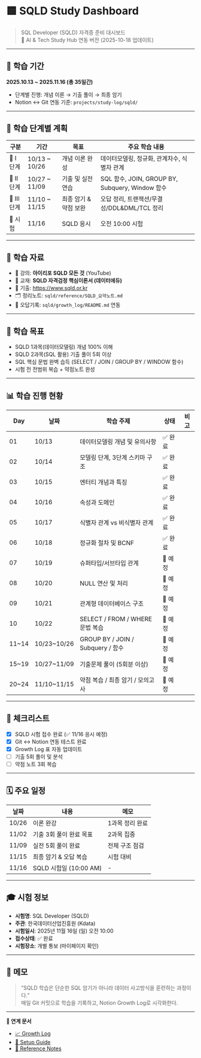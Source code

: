 # 🟦 SQLD Study Dashboard
> SQL Developer (SQLD) 자격증 준비 대시보드  
> 📘 AI & Tech Study Hub 연동 버전 (2025-10-18 업데이트)

---

## 📆 학습 기간
**2025.10.13 ~ 2025.11.16 (총 35일간)**  
- 단계별 진행: 개념 이론 → 기출 풀이 → 최종 암기  
- Notion ↔ Git 연동 기준: `projects/study-log/sqld/`

---

## 🧭 학습 단계별 계획

| 구분 | 기간 | 목표 | 주요 학습 내용 |
|------|------|------|----------------|
| 🧠 Ⅰ단계 | 10/13 ~ 10/26 | 개념 이론 완성 | 데이터모델링, 정규화, 관계차수, 식별자 관계 |
| 🧩 Ⅱ단계 | 10/27 ~ 11/09 | 기출 및 실전 연습 | SQL 함수, JOIN, GROUP BY, Subquery, Window 함수 |
| 🎯 Ⅲ단계 | 11/10 ~ 11/15 | 최종 암기 & 약점 보완 | 오답 정리, 트랜잭션/무결성/DDL&DML/TCL 정리 |
| 🧾 시험 | 11/16 | SQLD 응시 | 오전 10:00 시험 |

---

## 📘 학습 자료
- 🎥 강의: **아이리포 SQLD 모든 것** (YouTube)
- 📗 교재: **SQLD 자격검정 핵심이론서 (데이터에듀)**  
- 📘 기출: https://www.sqld.or.kr  
- 🗂️ 정리노트: `sqld/reference/SQLD_요약노트.md`  
- 🧾 오답기록: `sqld/growth_log/README.md` 연동

---

## 🧠 학습 목표
- SQLD 1과목(데이터모델링) 개념 100% 이해  
- SQLD 2과목(SQL 활용) 기출 풀이 5회 이상  
- SQL 핵심 문법 완벽 습득 (SELECT / JOIN / GROUP BY / WINDOW 함수)  
- 시험 전 전범위 복습 + 약점노트 완성  

---

## 📊 학습 진행 현황

| Day | 날짜 | 학습 주제 | 상태 | 비고 |
|------|------|-----------|------|------|
| 01 | 10/13 | 데이터모델링 개념 및 유의사항 | ✅ 완료 | |
| 02 | 10/14 | 모델링 단계, 3단계 스키마 구조 | ✅ 완료 | |
| 03 | 10/15 | 엔터티 개념과 특징 | ✅ 완료 | |
| 04 | 10/16 | 속성과 도메인 | ✅ 완료 | |
| 05 | 10/17 | 식별자 관계 vs 비식별자 관계 | ✅ 완료 | |
| 06 | 10/18 | 정규화 절차 및 BCNF | ✅ 완료 | |
| 07 | 10/19 | 슈퍼타입/서브타입 관계 | 🔲 예정 | |
| 08 | 10/20 | NULL 연산 및 처리 | 🔲 예정 | |
| 09 | 10/21 | 관계형 데이터베이스 구조 | 🔲 예정 | |
| 10 | 10/22 | SELECT / FROM / WHERE 문법 복습 | 🔲 예정 | |
| 11~14 | 10/23~10/26 | GROUP BY / JOIN / Subquery / 함수 | 🔲 예정 | |
| 15~19 | 10/27~11/09 | 기출문제 풀이 (5회분 이상) | 🔲 예정 | |
| 20~24 | 11/10~11/15 | 약점 복습 / 최종 암기 / 모의고사 | 🔲 예정 | |

---

## 🧾 체크리스트
- [x] SQLD 시험 접수 완료 (✅ 11/16 응시 예정)
- [x] Git ↔ Notion 연동 테스트 완료
- [x] Growth Log 표 자동 업데이트
- [ ] 기출 5회 풀이 및 분석
- [ ] 약점 노트 3회 복습  

---

## 🗓️ 주요 일정
| 날짜 | 내용 | 메모 |
|------|------|------|
| 10/26 | 이론 완강 | 1과목 정리 완료 |
| 11/02 | 기출 3회 풀이 완료 목표 | 2과목 집중 |
| 11/09 | 실전 5회 풀이 완료 | 전체 구조 점검 |
| 11/15 | 최종 암기 & 오답 복습 | 시험 대비 |
| 11/16 | SQLD 시험일 (10:00 AM) | - |

---

## 🎓 시험 정보
- **시험명**: SQL Developer (SQLD)  
- **주관**: 한국데이터산업진흥원 (Kdata)  
- **시험일시**: 2025년 11월 16일 (일) 오전 10:00  
- **접수상태**: ✅ 완료  
- **시험장소**: 개별 통보 (마이페이지 확인)

---

## 💬 메모
> “SQLD 학습은 단순한 SQL 암기가 아니라 데이터 사고방식을 훈련하는 과정이다.”  
> 매일 Git 커밋으로 학습을 기록하고, Notion Growth Log로 시각화한다.  

---

**🔗 연계 문서**
- [📈 Growth Log](../growth_log/README.md)  
- [📘 Setup Guide](../../AI_Tech_Study_Hub_setup_v3.md)  
- [🧩 Reference Notes](../reference/SQLD_요약노트.md)

